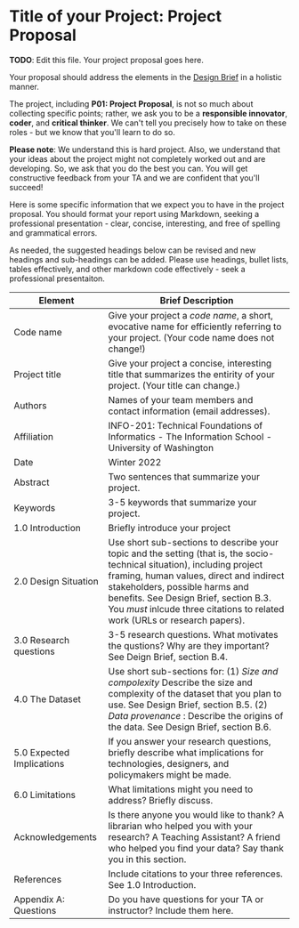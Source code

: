 # Title of your Project: Project Proposal 

**TODO**: Edit this file. Your project proposal goes here.

Your proposal should address the elements in the [Design Brief](xxx) in a holistic manner.

The project, including **P01: Project Proposal**, is not so much about collecting specific points; rather, we ask you to be a **responsible innovator**, **coder**, and **critical thinker**. We can't tell you precisely how to take on these roles - but we know that you'll learn to do so. 

**Please note**: We understand this is hard project. Also, we understand that your ideas about the project might not completely worked out and are developing. So, we ask that you do the best you can. You will get constructive feedback from your TA and we are confident that you'll succeed! 

Here is some specific information that we expect you to have in the project proposal. You should format your report using Markdown, seeking a professional presentation - clear, concise, interesting, and free of spelling and grammatical errors. 

As needed, the suggested headings below can be revised and new headings and sub-headings can be added. Please use headings, bullet lists,  tables effectively, and other markdown code effectively - seek a professional presentaiton. 

|Element | Brief Description|
|---------------| -----------------|
|Code name | Give your project a _code name_, a short, evocative name for efficiently referring to your project. (Your code name does not change!)| 
|Project title| Give your project a concise, interesting title that summarizes the entirity of your project. (Your title can change.) |
|Authors | Names of your team members and contact information (email addresses). |
|Affiliation |  INFO-201: Technical Foundations of Informatics - The Information School - University of Washington |
|Date | Winter 2022|
|Abstract | Two sentences that summarize your project. |
|Keywords | 3-5 keywords that summarize your project.|
|1.0 Introduction | Briefly introduce your project |
|2.0 Design Situation | Use short sub-sections to describe your topic and the setting (that is, the socio-technical situation), including project framing, human values, direct and indirect stakeholders, possible harms and benefits. See Design Brief, section B.3. You *must* inlcude three citations to related work (URLs or research papers).  |
|3.0 Research questions | 3-5 research questions. What motivates the qustions? Why are they important? See Deign Brief, section B.4.|
|4.0 The Dataset | Use short sub-sections for: (1) _Size and compolexity_ Describe the size and complexity of the dataset that you plan to use. See Design Brief, section B.5. (2) _Data provenance_ : Describe the origins of the data. See Design Brief, section B.6.|
|5.0 Expected Implications | If you answer your research questions, briefly describe what implications for technologies, designers, and policymakers might be made.|
|6.0 Limitations | What limitations might you need to address? Briefly discuss.|
|Acknowledgements | Is there anyone you would like to thank? A librarian who helped you with your research? A Teaching Assistant? A friend who helped you find your data? Say thank you in this section.|
|References | Include citations to your three references. See 1.0 Introduction. |
|Appendix A: Questions| Do you have questions for your TA or instructor?  Include them here.|

